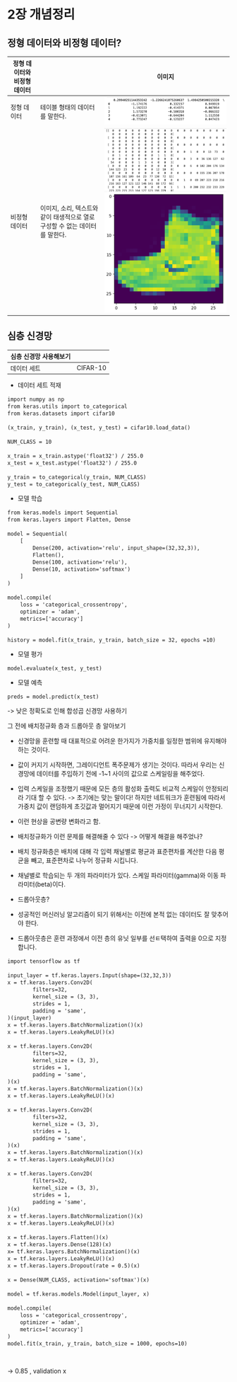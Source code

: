 # 2장 개념정리


## 정형 데이터와 비정형 데이터?

| 정형 데이터와 비정형 데이터 |                                              | 이미지   |
|-----------------|----------------------------------------------|-------|
| 정형 데이터          | 테이블 형태의 데이터를 말한다.                            |![img.png](img.png)|
| 비정형 데이터         | 이미지, 소리, 텍스트와 같이 태생적으로 열로 구성할 수 없는 데이터를 말한다. |![img_1.png](img_1.png)![img_2.png](img_2.png)|

## 심층 신경망

| 심층 신경망 사용해보기 |          |
|--------------|----------|
| 데이터 세트       | CIFAR-10 |

- 데이터 세트 적재
```
import numpy as np
from keras.utils import to_categorical
from keras.datasets import cifar10

(x_train, y_train), (x_test, y_test) = cifar10.load_data()

NUM_CLASS = 10

x_train = x_train.astype('float32') / 255.0
x_test = x_test.astype('float32') / 255.0

y_train = to_categorical(y_train, NUM_CLASS)
y_test = to_categorical(y_test, NUM_CLASS)
```
- 모델 학습
```
from keras.models import Sequential
from keras.layers import Flatten, Dense

model = Sequential(
    [
        Dense(200, activation='relu', input_shape=(32,32,3)),
        Flatten(),
        Dense(100, activation='relu'),
        Dense(10, activation='softmax')
    ]
)

model.compile(
    loss = 'categorical_crossentropy',
    optimizer = 'adam',
    metrics=['accuracy']
)

history = model.fit(x_train, y_train, batch_size = 32, epochs =10)
```

- 모델 평가
```
model.evaluate(x_test, y_test)
```

- 모델 예측

```commandline
preds = model.predict(x_test)

```

-> 낮은 정확도로 인해 합성곱 신경망 사용하기<br>

그 전에 배치정규화 층과 드롭아웃 층 알아보기
- 신경망을 훈련할 때 대표적으로 어려운 한가지가 가중치를 일정한 범위에 유지해야하는 것이다.
- 값이 커지기 시작하면, 그레이디언트 폭주문제가 생기는 것이다. 따라서 우리는 신경망에 데이터를 주입하기 전에 -1~1 사이의 값으로 스케일링을 해주었다.
- 입력 스케일을 조정했기 때문에 모든 층의 활성화 출력도 비교적 스케일이 안정되리라 기대 할 수 있다. -> 초기에는 맞는 말이다! 하지만 네트워크가 훈련됨에 따라서 가중치 값이 랜덤하게 초깃값과 멀어지기 때문에 이런 가정이 무너지기 시작한다.
- 이런 현상을 공변량 변화라고 함.
- 배치정규화가 이런 문제를 해결해줄 수 있다 -> 어떻게 해결을 해주었나? 
- 배치 정규화층은 배치에 대해 각 입력 채널별로 평균과 표준편차를 계산한 다음 평균을 빼고, 표준편차로 나누어 정규화 시킵니다. 
- 채널별로 학습되는 두 개의 파라미터가 있다. 스케일 파라미터(gamma)와 이동 파라미터(beta)이다. 

- 드롭아웃층?
- 성공적인 머신러닝 알고리즘이 되기 위해서는 이전에 본적 없는 데이터도 잘 맞추어야 한다.
- 드롭아웃층은 훈련 과정에서 이전 층의 유닛 일부를 선ㅌ택하여 출력을 0으로 지정합니다.

```commandline
import tensorflow as tf

input_layer = tf.keras.layers.Input(shape=(32,32,3))
x = tf.keras.layers.Conv2D(
        filters=32,
        kernel_size = (3, 3),
        strides = 1,
        padding = 'same',
)(input_layer)
x = tf.keras.layers.BatchNormalization()(x)
x = tf.keras.layers.LeakyReLU()(x)

x = tf.keras.layers.Conv2D(
        filters=32,
        kernel_size = (3, 3),
        strides = 1,
        padding = 'same',
)(x)
x = tf.keras.layers.BatchNormalization()(x)
x = tf.keras.layers.LeakyReLU()(x)

x = tf.keras.layers.Conv2D(
        filters=32,
        kernel_size = (3, 3),
        strides = 1,
        padding = 'same',
)(x)
x = tf.keras.layers.BatchNormalization()(x)
x = tf.keras.layers.LeakyReLU()(x)

x = tf.keras.layers.Conv2D(
        filters=32,
        kernel_size = (3, 3),
        strides = 1,
        padding = 'same',
)(x)
x = tf.keras.layers.BatchNormalization()(x)
x = tf.keras.layers.LeakyReLU()(x)

x = tf.keras.layers.Flatten()(x)
x = tf.keras.layers.Dense(128)(x)
x= tf.keras.layers.BatchNormalization()(x)
x = tf.keras.layers.LeakyReLU()(x)
x = tf.keras.layers.Dropout(rate = 0.5)(x)

x = Dense(NUM_CLASS, activation='softmax')(x)

model = tf.keras.models.Model(input_layer, x)

model.compile(
    loss = 'categorical_crossentropy',
    optimizer = 'adam',
    metrics=['accuracy']
)
model.fit(x_train, y_train, batch_size = 1000, epochs=10)



```

-> 0.85 , validation x



